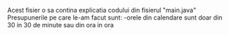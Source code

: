 Acest fisier o sa contina explicatia codului din fisierul "main.java"
Presupunerile pe care le-am facut sunt:
  -orele din calendare sunt doar din 30 in 30 de minute sau din ora in ora
  
